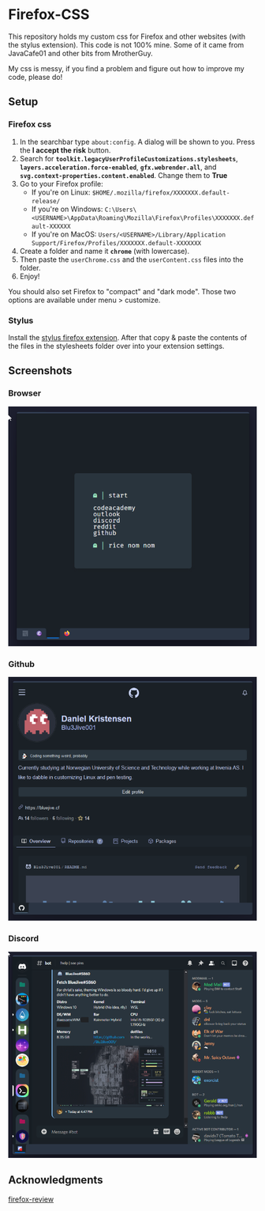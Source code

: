 # Firefox-CSS

This repository holds my custom css for Firefox and other websites (with the stylus extension). This code is not 100% mine. Some of it came from JavaCafe01 and other bits from MrotherGuy.

My css is messy, if you find a problem and figure out how to improve my code, please do!

## Setup

### Firefox css

1. In the searchbar type `about:config`. A dialog will be shown to you. Press the **I accept the risk** button.
2. Search for **`toolkit.legacyUserProfileCustomizations.stylesheets`**, **`layers.acceleration.force-enabled`**, **`gfx.webrender.all`**, and **`svg.context-properties.content.enabled`**. Change them to **True**
3. Go to your Firefox profile:
    - If you're on Linux: `$HOME/.mozilla/firefox/XXXXXXX.default-release/`
    - If you're on Windows: `C:\Users\<USERNAME>\AppData\Roaming\Mozilla\Firefox\Profiles\XXXXXXX.default-XXXXXX`
    - If you're on MacOS: `Users/<USERNAME>/Library/Application Support/Firefox/Profiles/XXXXXXX.default-XXXXXXX` 
4. Create a folder and name it **`chrome`** (with lowercase).
5. Then paste the `userChrome.css` and the `userContent.css` files into the folder.
6. Enjoy!

You should also set Firefox to "compact" and "dark mode". Those two options are available under menu > customize.

### Stylus

Install the [stylus firefox extension](https://addons.mozilla.org/en-US/firefox/addon/styl-us/).
After that copy & paste the contents of the files in the stylesheets folder over into your extension settings.

## Screenshots

### Browser

![oof](https://github.com/Blu3Jive001/Firefox-CSS/blob/master/screenshots/browser.png)

### Github

![oof1](https://github.com/Blu3Jive001/Firefox-CSS/blob/master/screenshots/github.png)

### Discord

![oof2](https://github.com/Blu3Jive001/Firefox-CSS/blob/master/screenshots/discord.png)

## Acknowledgments
[firefox-review](https://github.com/fellowish/firefox-review)
